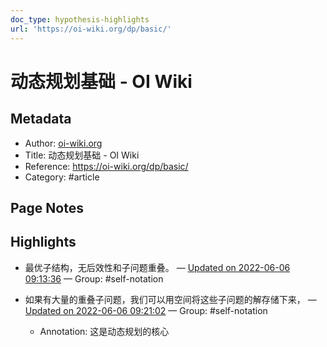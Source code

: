 ```yaml
---
doc_type: hypothesis-highlights
url: 'https://oi-wiki.org/dp/basic/'
---
```


# 动态规划基础 - OI Wiki

## Metadata
- Author: [oi-wiki.org]()
- Title: 动态规划基础 - OI Wiki
- Reference: https://oi-wiki.org/dp/basic/
- Category: #article

## Page Notes
## Highlights
- 最优子结构，无后效性和子问题重叠。 — [Updated on 2022-06-06 09:13:36](https://hyp.is/4_ytpOU1EeyyQMc6RLaxHg/oi-wiki.org/dp/basic/) — Group: #self-notation

- 如果有大量的重叠子问题，我们可以用空间将这些子问题的解存储下来， — [Updated on 2022-06-06 09:21:02](https://hyp.is/571pZOU2Eey_XOc0j-6zgw/oi-wiki.org/dp/basic/) — Group: #self-notation
    - Annotation: 这是动态规划的核心



